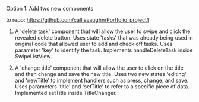 
Option 1: Add two new components

to repo:
https://github.com/callievaughn/Portfolio_project1


1.  A 'delete task' component that will allow the user to swipe and click the revealed delete button.
        Uses state 'tasks' that was already being used in original code that allowed user to add and check off tasks.
        Uses parameter 'key' to identify the task.
        Implements handleDeleteTask inside SwipeListView.

2. A 'change title' component that will allow the user to click on the title and then change and save the new title.
        Uses two new states 'editing' and 'newTitle' to implement handlers such as press, change, and save.
        Uses parameters 'title' and 'setTitle' to refer to a specific piece of data.
        Implemented setTitle inside TitleChanger.



